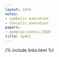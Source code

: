 ```yaml
---
layout: note
notes:
- symbolic execution
- concolic execution
papers:
- poeplau:usenix:2020
title: SymCC
---
```

{% include links.html %}
